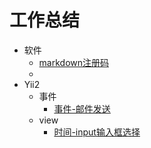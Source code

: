 # 工作总结

- 软件
	- [markdown注册码](soft/markdown注册码.md)
	- 
- Yii2
	- 事件
		- [事件-邮件发送](yii2/事件-邮件发送.md)
	- view
		- [时间-input输入框选择](yii2/时间-input输入框选择.md)


